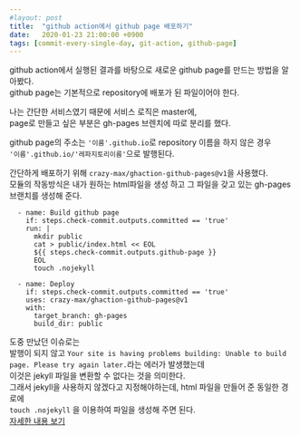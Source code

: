 ```yaml
---
#layout: post
title:  "github action에서 github page 배포하기"
date:   2020-01-23 21:00:00 +0900
tags: [commit-every-single-day, git-action, github-page]
---
```


github action에서 실행된 결과를 바탕으로 새로운 github page를 만드는 방법을 알아봤다.  
github page는 기본적으로 repository에 배포가 된 파일이어야 한다.  

나는 간단한 서비스였기 때문에 서비스 로직은 master에,   
page로 만들고 싶은 부분은 gh-pages 브렌치에 따로 분리를 했다.

github page의 주소는 `'이름'.github.io`로 repository 이름을 하지 않은 경우  
`'이름'.github.io/'레파지토리이름'`으로 발행된다.

간단하게 배포하기 위해 `crazy-max/ghaction-github-pages@v1`을 사용했다.  
모듈의 작동방식은 내가 원하는 html파일을 생성 하고 그 파일을 갖고 있는 gh-pages 브랜치를 생성해 준다.

```
  - name: Build github page
    if: steps.check-commit.outputs.committed == 'true'
    run: |
      mkdir public
      cat > public/index.html << EOL
      ${{ steps.check-commit.outputs.github-page }}
      EOL
      touch .nojekyll

  - name: Deploy
    if: steps.check-commit.outputs.committed == 'true'
    uses: crazy-max/ghaction-github-pages@v1
    with:
      target_branch: gh-pages
      build_dir: public

```

도중 만났던 이슈로는  
발행이 되지 않고 `Your site is having problems building: Unable to build page. Please try again later.`라는 에러가 발생했는데  
이것은 jekyll 파일을 변환할 수 없다는 것을 의미한다.  
그래서 jekyll을 사용하지 않겠다고 지정해야하는데, html 파일을 만들어 준 동일한 경로에  
`touch .nojekyll` 을 이용하여 파일을 생성해 주면 된다.  
[자세한 내용 보기](https://help.github.com/en/github/authenticating-to-github/creating-a-personal-access-token-for-the-command-line)


